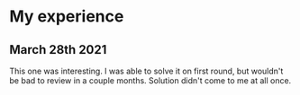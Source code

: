 # My experience
## March 28th 2021
This one was interesting. I was able to solve it on first round, but wouldn't be bad to review in a couple months. 
Solution didn't come to me at all once.